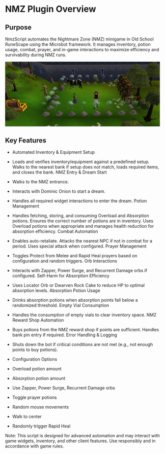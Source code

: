 # NMZ Plugin  Overview
## Purpose
NmzScript automates the Nightmare Zone (NMZ) minigame in Old School RuneScape using the Microbot framework. It manages inventory, potion usage, combat, prayer, and in-game interactions to maximize efficiency and survivability during NMZ runs.

![img.png](img.png)

## Key Features
- Automated Inventory & Equipment Setup

- Loads and verifies inventory/equipment against a predefined setup.
Walks to the nearest bank if setup does not match, loads required items, and closes the bank.
NMZ Entry & Dream Start

- Walks to the NMZ entrance.
- Interacts with Dominic Onion to start a dream.
- Handles all required widget interactions to enter the dream.
Potion Management

- Handles fetching, storing, and consuming Overload and Absorption potions.
Ensures the correct number of potions are in inventory.
Uses Overload potions when appropriate and manages health reduction for absorption efficiency.
Combat Automation

- Enables auto-retaliate.
Attacks the nearest NPC if not in combat for a period.
Uses special attack when configured.
Prayer Management

- Toggles Protect from Melee and Rapid Heal prayers based on configuration and random triggers.
Orb Interactions

- Interacts with Zapper, Power Surge, and Recurrent Damage orbs if configured.
Self-Harm for Absorption Efficiency

- Uses Locator Orb or Dwarven Rock Cake to reduce HP to optimal absorption levels.
Absorption Potion Usage

- Drinks absorption potions when absorption points fall below a randomized threshold.
Empty Vial Consumption

- Handles the consumption of empty vials to clear inventory space.
NMZ Reward Shop Automation

- Buys potions from the NMZ reward shop if points are sufficient.
Handles bank pin entry if required.
Error Handling & Logging

- Shuts down the bot if critical conditions are not met (e.g., not enough points to buy potions).
- Configuration Options
- Overload potion amount
- Absorption potion amount
- Use Zapper, Power Surge, Recurrent Damage orbs
- Toggle prayer potions
- Random mouse movements
- Walk to center
- Randomly trigger Rapid Heal


Note: This script is designed for advanced automation and may interact with game widgets, inventory, and other client features. Use responsibly and in accordance with game rules.